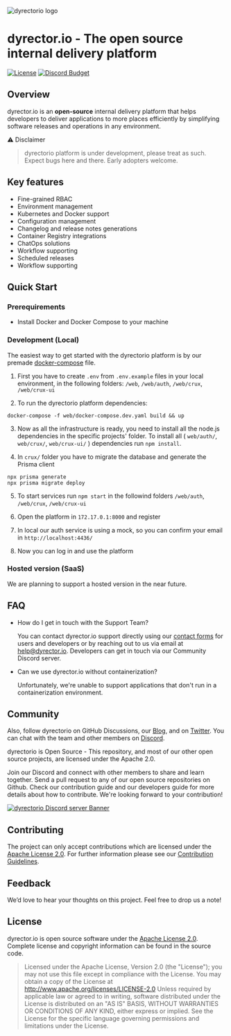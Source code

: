 ![dyrectorio logo](dyrectorio.svg)

# dyrector.io - The open source internal delivery platform

[![License](https://img.shields.io/badge/licence-Apache%202.0-brightgreen.svg?style=flat)](LICENSE)
[![Discord Budget](https://img.shields.io/discord/797082431902449694)](https://discord.gg/pZWbd4fxga)

## Overview

dyrector.io is an **open-source** internal delivery platform that helps developers to deliver applications to more places efficiently by simplifying software releases and operations in any environment.

⚠️ Disclaimer
> dyrectorio platform is under development, please treat as such. Expect bugs here and there. Early adopters welcome.

## Key features

- Fine-grained RBAC
- Environment management
- Kubernetes and Docker support
- Configuration management
- Changelog and release notes generations
- Container Registry integrations
- ChatOps solutions
- Workflow supporting
- Scheduled releases
- Workflow supporting

## Quick Start

### Prerequirements

- Install Docker and Docker Compose to your machine

### Development (Local)
The easiest way to get started with the dyrectorio platform is by our premade [docker-compose](./web/docker-compose.dev.yaml) file.

1. First you have to create `.env` from `.env.example` files in your local environment, in the following folders: `/web`, `/web/auth`, `/web/crux`, `/web/crux-ui`

2. To run the dyrectorio platform dependencies:
```
docker-compose -f web/docker-compose.dev.yaml build && up
```

3. Now as all the infrastructure is ready, you need to install all the node.js dependencies in the specific projects' folder. To install all ( `web/auth/`, `web/crux/`, `web/crux-ui/` ) dependencies run `npm install`.

4. In `crux/` folder you have to migrate the database and generate the Prisma client
```
npx prisma generate
npx prisma migrate deploy
```

5. To start services run `npm start` in the followind folders `/web/auth`, `/web/crux`, `/web/crux-ui`

6. Open the platform in `172.17.0.1:8000` and register

7. In local our auth service is using a mock, so you can confirm your email in `http://localhost:4436/`

8. Now you can log in and use the platform

### Hosted version (SaaS)

We are planning to support a hosted version in the near future.

## FAQ

- How do I get in touch with the Support Team?

    You can contact dyrector.io support directly using our [contact forms](https://dyrector.io/contact) for users and developers or by reaching out to us via email at help@dyrector.io. Developers can get in touch via our Community Discord server.

- Can we use dyrector.io without containerization?

    Unfortunately, we're unable to support applications that don't run in a containerization environment.


## Community

Also, follow dyrectorio on GitHub Discussions, our [Blog](https://blog.dyrector.io), and on [Twitter](https://twitter.com/dyrectorio). You can chat with the team and other members on [Discord](https://discord.gg/pZWbd4fxga).

dyrectorio is Open Source - This repository, and most of our other open source projects, are licensed under the Apache 2.0.

Join our Discord and connect with other members to share and learn together.
Send a pull request to any of our open source repositories on Github. Check our contribution guide and our developers guide for more details about how to contribute. We're looking forward to your contribution!

[![dyrectorio Discord server Banner](https://discordapp.com/api/guilds/797082431902449694/widget.png?style=banner2)](https://discord.gg/pZWbd4fxga)

## Contributing
The project can only accept contributions which are licensed under the [Apache License 2.0](LICENSE). For further information please see our [Contribution Guidelines](CONTRIBUTING.md).

## Feedback

We’d love to hear your thoughts on this project. Feel free to drop us a note!

## License
dyrector.io is open source software under the [Apache License 2.0](LICENSE). Complete license and copyright information can be found in the source code.


> Licensed under the Apache License, Version 2.0 (the "License"); you may not use this file except in compliance with the License. You may obtain a copy of the License at http://www.apache.org/licenses/LICENSE-2.0 Unless required by applicable law or agreed to in writing, software distributed under the License is distributed on an "AS IS" BASIS, WITHOUT WARRANTIES OR CONDITIONS OF ANY KIND, either express or implied. See the License for the specific language governing permissions and limitations under the License.